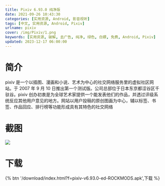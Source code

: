 ```yaml
---
title: Pixiv 6.93.0 纯净版
date: 2021-09-26 10:43:30
categories: [实用资源, Android, 影音视听]
tags: [中文, 实用资源, Android, Pixiv]
urlname: pixiv
cover: /img/Pixiv/1.png
keywords: [实用资源, 破解, 去广告, 纯净, 绿色, 白嫖, 免费, Android, Pixiv]
updated: 2023-12-17 06:00:00
---
```


# 简介

pixiv 是一个以插图、漫画和小说、艺术为中心的社交网络服务里的虚拟社区网站。于 2007 年 9 月 10 日推出第一个测试版。公司总部位于日本东京都涩谷区千驮谷。pixiv 创办初衷是为全球艺术家提供一个能发表他们的作品，并透过评级系统反应其他用户意见的地方。网站以用户投稿的原创图画为中心，辅以标签、书签、作品回应、排行榜等功能形成具有其特色的社交网络

# 截图

![](/img/Pixiv/2.jpg)

# 下载

{% btn '/download/index.html?f=pixiv-v6.93.0-ed-ROCKMODS.apk',下载 %}
